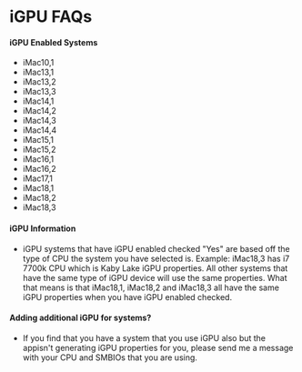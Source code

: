 iGPU FAQs
=============
#### iGPU Enabled Systems
- iMac10,1
- iMac13,1
- iMac13,2
- iMac13,3
- iMac14,1
- iMac14,2
- iMac14,3
- iMac14,4
- iMac15,1
- iMac15,2
- iMac16,1
- iMac16,2
- iMac17,1
- iMac18,1
- iMac18,2
- iMac18,3

#### iGPU Information
- iGPU systems that have iGPU enabled checked "Yes" are based off the type of CPU the system you have selected is. Example: iMac18,3 has i7 7700k CPU which is Kaby Lake iGPU properties. All other systems that have the same type of iGPU device will use the same properties. What that means is that iMac18,1, iMac18,2 and iMac18,3 all have the same iGPU properties when you have iGPU enabled checked.

#### Adding additional iGPU for systems?
- If you find that you have a system that you use iGPU also but the appisn't generating iGPU properties for you, please send me a message with your CPU and SMBIOs that you are using.

